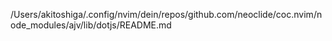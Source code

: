 /Users/akitoshiga/.config/nvim/dein/repos/github.com/neoclide/coc.nvim/node_modules/ajv/lib/dotjs/README.md